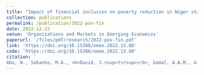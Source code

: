 ```yaml
---
title: "Impact of financial inclusion on poverty reduction in Niger state, Nigeria"
collection: publications
permalink: /publication/2022-pov-fin
date: 2022-12-22
venue: 'Organizations and Markets in Emerging Economies'
paperurl: '/files/pdf/research/2022-pov-fin.pdf'
link: 'https://doi.org/10.15388/omee.2022.13.88'
code: 'https://doi.org/10.15388/omee.2022.13.88'
citation: '
Abu, N., Sakanko, M.A., <b>David, J.<sup>†</sup></b>, Gamal, A.A.M., & Obi, B. (2022). &quot;Impact of financial inclusion on poverty reduction in Niger state, Nigeria.&quot; <i>Organizations and Markets in Emerging Economies</i>, <i>13</i>(2), 89-105. doi: 10.15388/omee.2022.13.88'
---
```

